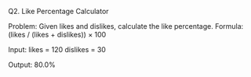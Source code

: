 Q2. Like Percentage Calculator

Problem:
Given likes and dislikes, calculate the like percentage.
Formula: (likes / (likes + dislikes)) × 100

Input:
likes = 120
dislikes = 30

Output:
80.0%